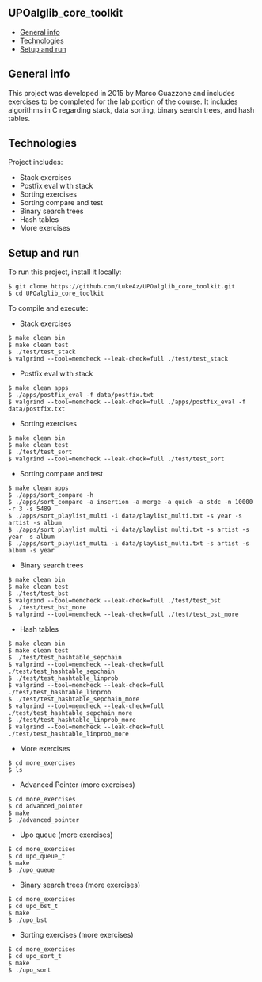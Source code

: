 ## UPOalglib_core_toolkit
* [General info](#general-info)
* [Technologies](#technologies)
* [Setup and run](#setup-and-run)

## General info
This project was developed in 2015 by Marco Guazzone and includes exercises to be completed for the lab portion of the course.
It includes algorithms in C regarding stack, data sorting, binary search trees, and hash tables.

## Technologies
Project includes:
* Stack exercises
* Postfix eval with stack
* Sorting exercises
* Sorting compare and test
* Binary search trees
* Hash tables
* More exercises
	
## Setup and run
To run this project, install it locally:

```
$ git clone https://github.com/LukeAz/UPOalglib_core_toolkit.git
$ cd UPOalglib_core_toolkit
```

To compile and execute:
* Stack exercises
```
$ make clean bin
$ make clean test
$ ./test/test_stack
$ valgrind --tool=memcheck --leak-check=full ./test/test_stack
```

* Postfix eval with stack
```
$ make clean apps
$ ./apps/postfix_eval -f data/postfix.txt
$ valgrind --tool=memcheck --leak-check=full ./apps/postfix_eval -f data/postfix.txt
```

* Sorting exercises
```
$ make clean bin
$ make clean test
$ ./test/test_sort
$ valgrind --tool=memcheck --leak-check=full ./test/test_sort
```

* Sorting compare and test
```
$ make clean apps
$ ./apps/sort_compare -h
$ ./apps/sort_compare -a insertion -a merge -a quick -a stdc -n 10000 -r 3 -s 5489
$ ./apps/sort_playlist_multi -i data/playlist_multi.txt -s year -s artist -s album
$ ./apps/sort_playlist_multi -i data/playlist_multi.txt -s artist -s year -s album
$ ./apps/sort_playlist_multi -i data/playlist_multi.txt -s artist -s album -s year
```

* Binary search trees
```
$ make clean bin
$ make clean test
$ ./test/test_bst
$ valgrind --tool=memcheck --leak-check=full ./test/test_bst
$ ./test/test_bst_more
$ valgrind --tool=memcheck --leak-check=full ./test/test_bst_more
```

* Hash tables
```
$ make clean bin
$ make clean test
$ ./test/test_hashtable_sepchain
$ valgrind --tool=memcheck --leak-check=full ./test/test_hashtable_sepchain
$ ./test/test_hashtable_linprob
$ valgrind --tool=memcheck --leak-check=full ./test/test_hashtable_linprob
$ ./test/test_hashtable_sepchain_more
$ valgrind --tool=memcheck --leak-check=full ./test/test_hashtable_sepchain_more
$ ./test/test_hashtable_linprob_more
$ valgrind --tool=memcheck --leak-check=full ./test/test_hashtable_linprob_more
```

* More exercises
```
$ cd more_exercises
$ ls
```

* Advanced Pointer (more exercises)
```
$ cd more_exercises
$ cd advanced_pointer
$ make
$ ./advanced_pointer
```

* Upo queue (more exercises)
```
$ cd more_exercises
$ cd upo_queue_t
$ make
$ ./upo_queue
```

* Binary search trees (more exercises)
```
$ cd more_exercises
$ cd upo_bst_t
$ make
$ ./upo_bst
```

* Sorting exercises (more exercises)
```
$ cd more_exercises
$ cd upo_sort_t
$ make
$ ./upo_sort
```
